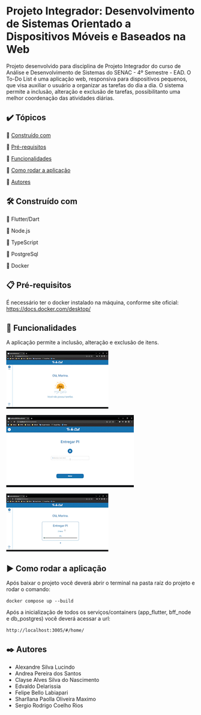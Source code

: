 # Projeto Integrador: Desenvolvimento de Sistemas Orientado a Dispositivos Móveis e Baseados na Web

Projeto desenvolvido para disciplina de Projeto Integrador do curso de Análise e Desenvolvimento de Sistemas do SENAC - 4º Semestre - EAD.
O To-Do List é uma aplicação web, responsiva para dispositivos pequenos, que visa auxiliar o usuário a organizar as tarefas do dia a dia.
O sistema permite a inclusão, alteração e exclusão de tarefas, possibilitanto uma melhor coordenação das atividades diárias.

## ✔️ Tópicos
📍 [Construído com](#construído-com)

📍 [Pré-requisitos](#pré-requisitos)

📍 [Funcionalidades](#funcionalidades)

📍 [Como rodar a aplicação](#como-rodar-a-aplicação)

📍 [Autores](#autores)

## 🛠️ Construído com
🔹 Flutter/Dart

🔹 Node.js

🔹 TypeScript

🔹 PostgreSql

🔹 Docker

## 📋 Pré-requisitos
É necessário ter o docker instalado na máquina, conforme site oficial: https://docs.docker.com/desktop/

## 🔨 Funcionalidades
A aplicação permite a inclusão, alteração e exclusão de itens.

![](img/add_tarefa.gif)

![](img/add_item.gif)

![](img/editar_item.gif)


## ▶️ Como rodar a aplicação
Após baixar o projeto você deverá abrir o terminal na pasta raíz do projeto e rodar o comando:

```
docker compose up --build
```

Após a inicialização de todos os serviços/containers (app_flutter, bff_node e db_postgres) você deverá acessar a url:

```
http://localhost:3005/#/home/
```

## ✒️ Autores
- Alexandre Silva Lucindo
- Andrea Pereira dos Santos
- Clayse Alves Silva do Nascimento
- Edvaldo Delarissia
- Felipe Bello Labiapari
- Sharllana Paolla Oliveira Maximo
- Sergio Rodrigo Coelho Rios